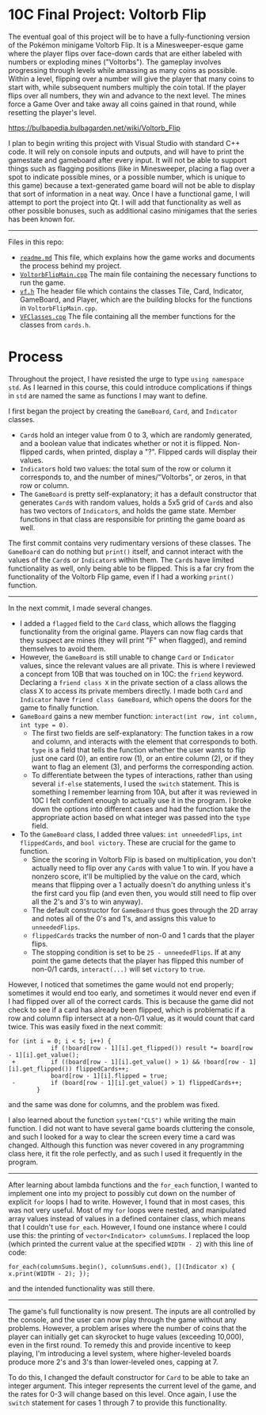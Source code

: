 # 10C Final Project: Voltorb Flip

The eventual goal of this project will be to have a fully-functioning version of the Pokémon minigame Voltorb Flip. It is a Minesweeper-esque game where the player flips over face-down cards that are either labeled with numbers or exploding mines ("Voltorbs"). The gameplay involves progressing through levels while amassing as many coins as possible. Within a level, flipping over a number will give the player that many coins to start with, while subsequent numbers multiply the coin total. If the player flips over all numbers, they win and advance to the next level. The mines force a Game Over and take away all coins gained in that round, while resetting the player's level.

https://bulbapedia.bulbagarden.net/wiki/Voltorb_Flip

I plan to begin writing this project with Visual Studio with standard C++ code. It will rely on console inputs and outputs, and will have to print the gamestate and gameboard after every input. It will not be able to support things such as flagging positions (like in Minesweeper, placing a flag over a spot to indicate possible mines, or a possible number, which is unique to this game) because a text-generated game board will not be able to display that sort of information in a neat way. Once I have a functional game, I will attempt to port the project into Qt. I will add that functionality as well as other possible bonuses, such as additional casino minigames that the series has been known for.

--- 
Files in this repo:

- [`readme.md`][read-me] This file, which explains how the game works and documents the process behind my project.
- [`VoltorbFlipMain.cpp`][main] The main file containing the necessary functions to run the game.
- [`vf.h`][header] The header file which contains the classes Tile, Card, Indicator, GameBoard, and Player, which are the building blocks for the functions in `VoltorbFlipMain.cpp`.
- [`VFClasses.cpp`][members] The file containing all the member functions for the classes from `cards.h`.

[read-me]: readme.md
[main]: VoltorbFlipMain.cpp
[header]: vf.h
[members]: VFClasses.cpp

# Process

Throughout the project, I have resisted the urge to type `using namespace std`. As I learned in this course, this could introduce complications if things in `std` are named the same as functions I may want to define.

I first began the project by creating the `GameBoard`, `Card`, and `Indicator` classes.
* `Card`s hold an integer value from 0 to 3, which are randomly generated, and a boolean value that indicates whether or not it is flipped. Non-flipped cards, when printed, display a "?". Flipped cards will display their values.
* `Indicator`s hold two values: the total sum of the row or column it corresponds to, and the number of mines/"Voltorbs", or zeros, in that row or column.
* The `GameBoard` is pretty self-explanatory; it has a default constructor that generates `Card`s with random values, holds a 5x5 grid of `Card`s and also has two vectors of `Indicator`s, and holds the game state. Member functions in that class are responsible for printing the game board as well.

The first commit contains very rudimentary versions of these classes. The `GameBoard` can do nothing but `print()` itself, and cannot interact with the values of the `Card`s or `Indicator`s within them. The `Card`s have limited functionality as well, only being able to be flipped. This is a far cry from the functionality of the Voltorb Flip game, even if I had a working `print()` function.

---

In the next commit, I made several changes.
* I added a `flagged` field to the `Card` class, which allows the flagging functionality from the original game. Players can now flag cards that they suspect are mines (they will print "F" when flagged), and remind themselves to avoid them.
* However, the `GameBoard` is still unable to change `Card` or `Indicator` values, since the relevant values are all private. This is where I reviewed a concept from 10B that was touched on in 10C: the `friend` keyword. Declaring a `friend class X` in the private section of a class allows the class X to access its private members directly. I made both `Card` and `Indicator` have `friend class GameBoard`, which opens the doors for the game to finally function.
* `GameBoard` gains a new member function: `interact(int row, int column, int type = 0)`.
  * The first two fields are self-explanatory: The function takes in a row and column, and interacts with the element that corresponds to both. `type` is a field that tells the function whether the user wants to flip just one card (0), an entire row (1), or an entire column (2), or if they want to flag an element (3), and performs the corresponding action.
  * To differentiate between the types of interactions, rather than using several `if-else` statements, I used the `switch` statement. This is something I remember learning from 10A, but after it was reviewed in 10C I felt confident enough to actually use it in the program. I broke down the options into different cases and had the function take the appropriate action based on what integer was passed into the `type` field.
* To the `GameBoard` class, I added three values: `int unneededFlips`, `int flippedCards`, and `bool victory`. These are crucial for the game to function.
  * Since the scoring in Voltorb Flip is based on multiplication, you don't actually need to flip over any `Card`s with value 1 to win. If you have a nonzero score, it'll be multiplied by the value on the card, which means that flipping over a 1 actually doesn't do anything unless it's the first card you flip (and even then, you would still need to flip over all the 2's and 3's to win anyway).
  * The default constructor for `GameBoard` thus goes through the 2D array and notes all of the 0's and 1's, and assigns this value to `unneededFlips`.
  * `flippedCards` tracks the number of non-0 and 1 cards that the player flips.
  * The stopping condition is set to be `25 - unneededFlips`. If at any point the game detects that the player has flipped this number of non-0/1 cards, `interact(...)` will set `victory` to `true`.

However, I noticed that sometimes the game would not end properly; sometimes it would end too early, and sometimes it would never end even if I had flipped over all of the correct cards. This is because the game did not check to see if a card has already been flipped, which is problematic if a row and column flip intersect at a non-0/1 value, as it would count that card twice. This was easily fixed in the next commit:

```
for (int i = 0; i < 5; i++) {
  			if (!board[row - 1][i].get_flipped()) result *= board[row - 1][i].get_value();
 +			if ((board[row - 1][i].get_value() > 1) && !board[row - 1][i].get_flipped()) flippedCards++;
  			board[row - 1][i].flipped = true;
 -			if (board[row - 1][i].get_value() > 1) flippedCards++;
  		}
```
and the same was done for columns, and the problem was fixed.

I also learned about the function `system("CLS")` while writing the main function. I did not want to have several game boards cluttering the console, and such I looked for a way to clear the screen every time a card was changed. Although this function was never covered in any programming class here, it fit the role perfectly, and as such I used it frequently in the program.

---

After learning about lambda functions and the `for_each` function, I wanted to implement one into my project to possibly cut down on the number of explicit `for` loops I had to write. However, I found that in most cases, this was not very useful. Most of my `for` loops were nested, and manipulated array values instead of values in a defined container class, which means that I couldn't use `for_each`. However, I found one instance where I could use this: the printing of `vector<Indicator> columnSums`. I replaced the loop (which printed the current value at the specified `WIDTH - 2`) with this line of code:

```
for_each(columnSums.begin(), columnSums.end(), [](Indicator x) { x.print(WIDTH - 2); });
```

and the intended functionality was still there.

---

The game's full functionality is now present. The inputs are all controlled by the console, and the user can now play through the game without any problems. However, a problem arises where the number of coins that the player can initially get can skyrocket to huge values (exceeding 10,000), even in the first round. To remedy this and provide incentive to keep playing, I'm introducing a level system, where higher-leveled boards produce more 2's and 3's than lower-leveled ones, capping at 7.

To do this, I changed the default constructor for `Card` to be able to take an integer argument. This integer represents the current level of the game, and the rates for 0-3 will change based on this level. Once again, I use the `switch` statement for cases 1 through 7 to provide this functionality.

